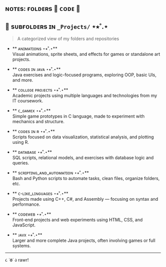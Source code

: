 ## ɴᴏᴛᴇs: ғᴏʟᴅᴇʀs 📁 ᴄᴏᴅᴇ 👾

## 📁 sᴜʙғᴏʟᴅᴇʀs ɪɴ `_Projects/` ⋆⭒˚.⋆

> A categorized view of my folders and repositories

- ** ᴀɴɪᴍᴀᴛɪᴏɴs ⋆⭒˚.⋆**  
  Visual animations, sprite sheets, and effects for games or standalone art projects.

- ** ᴄᴏᴅᴇs ɪɴ ᴊᴀᴠᴀ ⋆⭒˚.⋆**  
  Java exercises and logic-focused programs, exploring OOP, basic UIs, and more.

- ** ᴄᴏʟʟᴇɢᴇ ᴘʀᴏᴊᴇᴄᴛs ⋆⭒˚.⋆**  
  Academic projects using multiple languages and technologies from my IT coursework.

- ** ᴄ_ɢᴀᴍᴇx ⋆⭒˚.⋆**  
  Simple game prototypes in C language, made to experiment with mechanics and structure.

- ** ᴄᴏᴅᴇs ɪɴ ʀ ⋆⭒˚.⋆**  
  Scripts focused on data visualization, statistical analysis, and plotting using R.

- ** ᴅᴀᴛᴀʙᴀsᴇ ⋆⭒˚.⋆**  
  SQL scripts, relational models, and exercises with database logic and queries.

- ** sᴄʀɪᴘᴛɪɴɢ_ᴀɴᴅ_ᴀᴜᴛᴏᴍᴀᴛɪᴏɴ ⋆⭒˚.⋆**  
  Bash and Python scripts to automate tasks, clean files, organize folders, etc.

- ** ᴄ-ʟɪᴋᴇ_ʟɪɴɢᴜᴀɢᴇs ⋆⭒˚.⋆**  
  Projects made using C++, C#, and Assembly — focusing on syntax and performance.

- ** ᴄᴏᴅᴇᴡᴇʙ ⋆⭒˚.⋆**  
  Front-end projects and web experiments using HTML, CSS, and JavaScript.

- ** ᴊᴀᴠx ⋆⭒˚.⋆**  
  Larger and more complete Java projects, often involving games or full systems.

---

૮ ˙Ⱉ˙ ა rawr!
